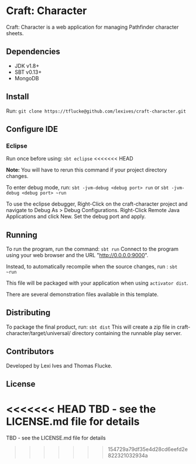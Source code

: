 # Craft: Character

Craft: Character is a web application for managing Pathfinder character sheets.

## Dependencies
* JDK v1.8+
* SBT v0.13+
* MongoDB

## Install
Run:
`git clone https://tflucke@github.com/lexives/craft-character.git`

## Configure IDE
### Eclipse
Run once before using:
`sbt eclipse`
<<<<<<< HEAD

**Note:** You will have to rerun this command if your project directory changes.

To enter debug mode, run:
`sbt -jvm-debug <debug port> run`
or
`sbt -jvm-debug <debug port> ~run`

To use the eclipse debugger,  Right-Click on the craft-character project and
navigate to Debug As > Debug Configurations.  Right-Click Remote Java Applications
and click New.  Set the debug port and apply.

## Running
To run the program, run the command:
`sbt run`
Connect to the program using your web browser and the URL "http://0.0.0.0:9000".

Instead, to automatically recompile when the source changes, run :
`sbt ~run`

This file will be packaged with your application when using `activator dist`.

There are several demonstration files available in this template.

## Distributing
To package the final product, run:
`sbt dist`
This will create a zip file in craft-character/target/universal/ directory containing
the runnable play server.  

## Contributors
Developed by Lexi Ives and Thomas Flucke.

## License
<<<<<<< HEAD
TBD - see the LICENSE.md file for details
=======
TBD - see the LICENSE.md file for details
>>>>>>> 154729a79df35e4d28cd6eefd2e822321032934a
